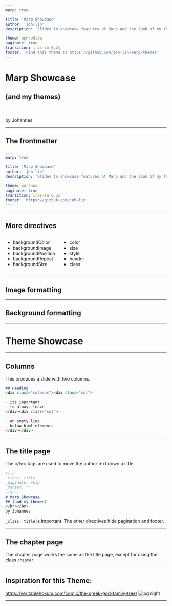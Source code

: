 ```yaml
---
marp: true

title: 'Marp Showcase'
author: 'joh-lin'
description: 'Slides to showcase features of Marp and the look of my themes'

theme: aphrodite
paginate: true
transition: iris-in 0.2s
footer: 'Find this theme at https://github.com/joh-lin/marp-themes'
---
```



<!-- 
_class: title
_paginate: skip
_footer: ''
-->
# Marp Showcase
## (and my themes)
</br></br>
by Johannes

---
## The frontmatter
```yaml
---
marp: true

title: 'Marp Showcase'
author: 'joh-lin'
description: 'Slides to showcase features of Marp and the look of my themes'

theme: ouranos
paginate: true
transition: iris-in 0.2s
footer: 'https://github.com/joh-lin'
---
```
---
## More directives
<!-- _backgroundImage: url('https://plus.unsplash.com/premium_photo-1701520913496-503a71946555?w=900&auto=format&fit=crop&q=60&ixlib=rb-4.0.3&ixid=M3wxMjA3fDB8MHxzZWFyY2h8MXx8cHJlc2VudGF0aW9uJTIwYmFja2dyb3VuZHxlbnwwfHwwfHx8MA%3D%3D') -->


<div class="columns"><div class="col">

- backgroundColor
- backgroundImage
- backgroundPosition
- backgroundRepeat
- backgroundSize
</div><div class="col">

- color
- size
- style
- header 
- class
</div></div>

---
## Image formatting

---
## Background formatting

---
<!-- _class: chapter -->
# Theme Showcase

---
## Columns
This produces a slide with two columns.
```markdown
## Heading
<div class="columns"><div class="col">

- its important
- to always leave
</div><div class="col">

- an empty line
- below html elements
</div></div>
```

---
## The title page
The `</br>` tags are used to move the author text down a little.
```markdown
<!-- 
_class: title
_paginate: skip
_footer: ''
-->
# Marp Showcase
## (and my themes)
</br></br>
by Johannes
```
`_class: title` is important. The other directives hide pagination and footer.

---
## The chapter page
The chapter page works the same as the title page, except for using the class `chapter`.

---
## Inspiration for this Theme:
https://veritablehokum.com/comic/the-greek-god-family-tree/
![bg right](https://veritablehokum.com/wp-content/uploads/2015/04/Greek-God-Family-Tree2.jpg)

---